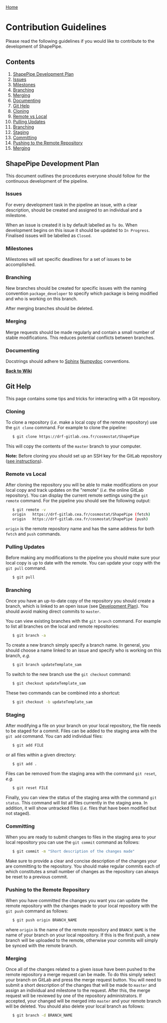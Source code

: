 [Home](./shapepipe.md)

# Contribution Guidelines

Please read the following guidelines if you would like to contribute to the development of ShapePipe.

## Contents

1. [ShapePipe Development Plan](#ShapePipe-Development-Plan)
  1. [Issues](#Issues)
  1. [Milestones](#Milestones)
  1. [Branching](#Branching)
  1. [Merging](#Merging)
  1. [Documenting](#Documenting)
1. [Git Help](#Git-Help)
  1. [Cloning](#Cloning)
  1. [Remote vs Local](#Remote-vs-Local)
  1. [Pulling Updates](#Pulling-Updates)
  1. [Branching](#Branching)
  1. [Staging](#Staging)
  1. [Committing](#Committing)
  1. [Pushing to the Remote Repository](#Pushing-to-the-Remote-Repository)
  1. [Merging](#Merging)

## ShapePipe Development Plan

This document outlines the procedures everyone should follow for the continuous development of the pipeline.

### Issues

For every development task in the pipeline an issue, with a clear description, should be created and assigned to an individual and a milestone.

When an issue is created it is by default labelled as `To Do`. When development begins on this issue it should be updated to `In Progress`. Finalised issues will be labelled as `Closed`.

### Milestones

Milestones will set specific deadlines for a set of issues to be accomplished.

### Branching

New branches should be created for specific issues with the naming convention `package_developer` to specify which package is being modified and who is working on this branch.

After merging branches should be deleted.

### Merging

Merge requests should be made regularly and contain a small number of stable modifications. This reduces potential conflicts between branches.  

### Documenting

Docstrings should adhere to [Sphinx](http://www.sphinx-doc.org/en/stable/) [Numpydoc](http://sphinxcontrib-napoleon.readthedocs.io/en/latest/example_numpy.html) conventions.

**[Back to Wiki](home)**

## Git Help

This page contains some tips and tricks for interacting with a Git repository.

### Cloning

To clone a repository (*i.e.* make a local copy of the remote repository) use the `git clone` command. For example to clone the pipeline:

```bash
   $ git clone https://drf-gitlab.cea.fr/cosmostat/ShapePipe
```

This will copy the contents of the `master` branch to your computer.

**Note:** Before cloning you should set up an SSH key for the GitLab repository ([see instructions](https://docs.gitlab.com/ce/ssh/README.html)).

### Remote vs Local

After cloning the repository you will be able to make modifications on your local copy and track updates on the "remote" (*i.e.* the online GitLab repository). You can display the current remote settings using the `git remote` command. For the pipeline you should see the following output:

```bash
   $ git remote -v
   origin	https://drf-gitlab.cea.fr/cosmostat/ShapePipe (fetch)
   origin	https://drf-gitlab.cea.fr/cosmostat/ShapePipe (push)
```

`origin` is the remote repository name and has the same address for both `fetch` and `push` commands.

### Pulling Updates

Before making any modifications to the pipeline you should make sure your local copy is up to date with the remote. You can update your copy with the `git pull` command.

```bash
   $ git pull
```

### Branching

Once you have an up-to-date copy of the repository you should create a branch, which is linked to an open issue (see [Development Plan](Development-plan)). You should avoid making direct commits to `master`.

You can view existing branches with the `git branch` command. For example to list all branches on the local and remote repositories:

```bash
   $ git branch -a
```

To create a new branch simply specify a branch name. In general, you should choose a name linked to an issue and specify who is working on this branch, *e.g.*

```bash
   $ git branch updateTemplate_sam
```

To switch to the new branch use the `git checkout` command:

```bash
   $ git checkout updateTemplate_sam
```

These two commands can be combined into a shortcut:

```bash
   $ git checkout -b updateTemplate_sam
```

### Staging

After modifying a file on your branch on your local repository, the file needs to be staged for a commit. Files can be added to the staging area with the `git add` command. You can add individual files:

```bash
   $ git add FILE
```

or all files within a given directory:

```bash
   $ git add .
```

Files can be removed from the staging area with the command `git reset`, *e.g.*

```bash
   $ git reset FILE
```

Finally, you can view the status of the staging area with the command `git status`. This command will list all files currently in the staging area. In addition, it will show untracked files (*i.e.* files that have been modified but not staged).

### Committing

When you are ready to submit changes to files in the staging area to your local repository you can use the `git commit` command as follows:

```bash
   $ git commit -m "Short description of the changes made"
```

Make sure to provide a clear and concise description of the changes your are committing to the repository. You should make regular commits each of which constitutes a small number of changes as the repository can always be reset to a previous commit.

### Pushing to the Remote Repository

When you have committed the changes you want you can update the remote repository with the changes made to your local repository with the `git push` command as follows:

```bash
   $ git push origin BRANCH_NAME
```

where `origin` is the name of the remote repository and `BRANCH_NAME` is the name of your branch on your local repository. If this is the first push, a new branch will be uploaded to the remote, otherwise your commits will simply be synced with the remote branch.

### Merging

Once all of the changes related to a given issue have been pushed to the remote repository a merge request can be made. To do this simply select your branch on GitLab and press the merge request button. You will need to submit a short description of the changes that will be made to `master` and assign an individual and milestone to the request. After this, the merge request will be reviewed by one of the repository administrators. If accepted, your changed will be merged into `master` and your remote branch will be deleted. You should also delete your local branch as follows:

```bash
   $ git branch -d BRANCH_NAME
```
